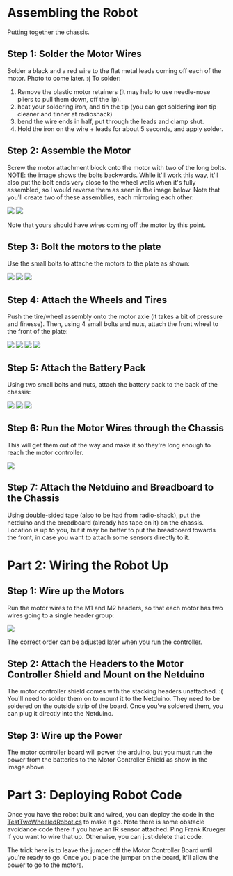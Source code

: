 # Assembling the Robot
Putting together the chassis.

## Step 1: Solder the Motor Wires

Solder a black and a red wire to the flat metal leads coming off each of the motor. Photo to come later. :( To solder:

 1. Remove the plastic motor retainers (it may help to use needle-nose pliers to pull them down, off the lip).
 2. heat your soldering iron, and tin the tip (you can get soldering iron tip cleaner and tinner at radioshack) 
 3. bend the wire ends in half, put through the leads and clamp shut. 
 4. Hold the iron on the wire + leads for about 5 seconds, and apply solder.

## Step 2: Assemble the Motor

Screw the motor attachment block onto the motor with two of the long bolts. NOTE: the image shows the bolts backwards. While it'll work this way, it'll also put the bolt ends very close to the wheel wells when it's fully assembled, so I would reverse them as seen in the image below. Note that you'll create two of these assemblies, each mirroring each other:

![](Images/02.jpg)
![](Images/02.jpg)

Note that yours should have wires coming off the motor by this point.

## Step 3: Bolt the motors to the plate

Use the small bolts to attache the motors to the plate as shown:

![](Images/03.jpg)
![](Images/04.jpg)
![](Images/05.jpg)

## Step 4: Attach the Wheels and Tires

Push the tire/wheel assembly onto the motor axle (it takes a bit of pressure and finesse). Then, using 4 small bolts and nuts, attach the front wheel to the front of the plate:

![](Images/06.jpg)
![](Images/07.jpg)
![](Images/08.jpg)
![](Images/09.jpg)

## Step 5: Attach the Battery Pack

Using two small bolts and nuts, attach the battery pack to the back of the chassis:

![](Images/10.jpg)
![](Images/11.jpg)
![](Images/12.jpg)

## Step 6: Run the Motor Wires through the Chassis

This will get them out of the way and make it so they're long enough to reach the motor controller.

![](Images/13.jpeg)

## Step 7: Attach the Netduino and Breadboard to the Chassis

Using double-sided tape (also to be had from radio-shack), put the netduino and the breadboard (already has tape on it) on the chassis. Location is up to you, but it may be better to put the breadboard towards the front, in case you want to attach some sensors directly to it.

# Part 2: Wiring the Robot Up

## Step 1: Wire up the Motors

Run the motor wires to the M1 and M2 headers, so that each motor has two wires going to a single header group:

![](Images/14.jpeg)

The correct order can be adjusted later when you run the controller.

## Step 2: Attach the Headers to the Motor Controller Shield and Mount on the Netduino

The motor controller shield comes with the stacking headers unattached. :( You'll need to solder them on to mount it to the Netduino. They need to be soldered on the outside strip of the board. Once you've soldered them, you can plug it directly into the Netduino.


## Step 3: Wire up the Power

The motor controller board will power the arduino, but you must run the power from the batteries to the Motor Controller Shield as show in the image above.

# Part 3: Deploying Robot Code

Once you have the robot built and wired, you can deploy the code in the [TestTwoWheeledRobot.cs](https://github.com/xamarin/Xamarin.Robotics/tree/master/Source/Xamarin.Robotics/Xamarin.Robotics.Micro.Core.Netduino2Tests) to make it go. Note there is some obstacle avoidance code there if you have an IR sensor attached. Ping Frank Krueger if you want to wire that up. Otherwise, you can just delete that code.

The trick here is to leave the jumper off the Motor Controller Board until you're ready to go. Once you place the jumper on the board, it'll allow the power to go to the motors.
